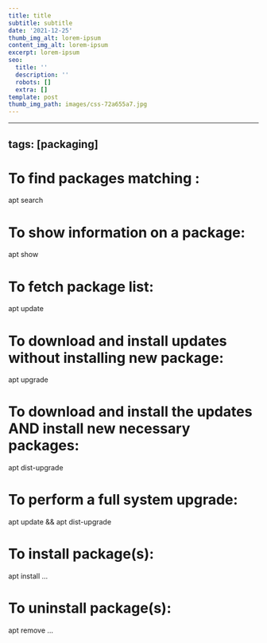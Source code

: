 ```yaml
---
title: title
subtitle: subtitle
date: '2021-12-25'
thumb_img_alt: lorem-ipsum
content_img_alt: lorem-ipsum
excerpt: lorem-ipsum
seo:
  title: ''
  description: ''
  robots: []
  extra: []
template: post
thumb_img_path: images/css-72a655a7.jpg
---
```

---
tags: [packaging]
---

# To find packages matching <phrase>:

apt search <phrase>

# To show information on a package:

apt show <package>

# To fetch package list:

apt update

# To download and install updates without installing new package:

apt upgrade

# To download and install the updates AND install new necessary packages:

apt dist-upgrade

# To perform a full system upgrade:

apt update && apt dist-upgrade

# To install package(s):

apt install <package>...

# To uninstall package(s):

apt remove <package>...
